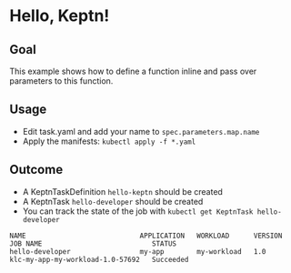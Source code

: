 # Hello, Keptn!

## Goal
This example shows how to define a function inline and pass over parameters to this function.

## Usage
* Edit task.yaml and add your name to `spec.parameters.map.name`
* Apply the manifests: `kubectl apply -f *.yaml`

## Outcome
* A KeptnTaskDefinition `hello-keptn` should be created
* A KeptnTask `hello-developer` should be created
* You can track the state of the job with `kubectl get KeptnTask hello-developer`
```                                                                                                          
NAME                            APPLICATION   WORKLOAD      VERSION   JOB NAME                           STATUS
hello-developer                 my-app        my-workload   1.0       klc-my-app-my-workload-1.0-57692   Succeeded
```